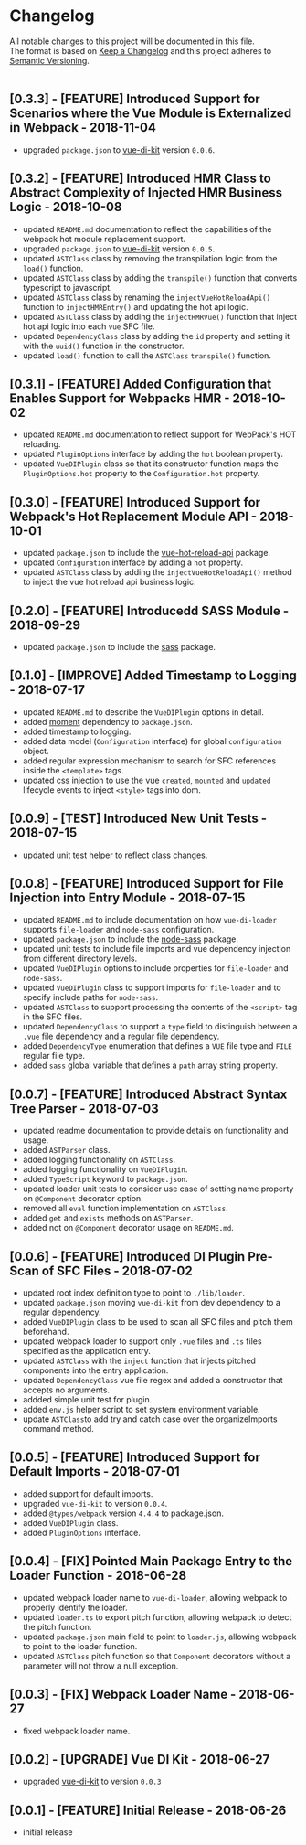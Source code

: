 # Changelog
All notable changes to this project will be documented in this file.<br/>
The format is based on [Keep a Changelog](http://keepachangelog.com/en/1.0.0/)
and this project adheres to [Semantic Versioning](http://semver.org/spec/v2.0.0.html).<br/><br/>

## [0.3.3] - [FEATURE] Introduced Support for Scenarios where the Vue Module is Externalized in Webpack - 2018-11-04
* upgraded `package.json` to [vue-di-kit](https://www.npmjs.com/package/vue-di-kit) version `0.0.6`.

## [0.3.2] - [FEATURE] Introduced HMR Class to Abstract Complexity of Injected HMR Business Logic - 2018-10-08
* updated `README.md` documentation to reflect the capabilities of the webpack hot module replacement support.
* upgraded `package.json` to [vue-di-kit](https://www.npmjs.com/package/vue-di-kit) version `0.0.5`.
* updated `ASTClass` class by removing the transpilation logic from the `load()` function.
* updated `ASTClass` class by adding the `transpile()` function that converts typescript to javascript.
* updated `ASTClass` class by renaming the `injectVueHotReloadApi()` function to `injectHMREntry()` and updating the hot api logic.
* updated `ASTClass` class by adding the `injectHMRVue()` function that inject hot api logic into each `vue` SFC file.
* updated `DependencyClass` class by adding the `id` property and setting it with the `uuid()` function in the constructor.
* updated `load()` function to call the `ASTClass` `transpile()` function.

## [0.3.1] - [FEATURE] Added Configuration that Enables Support for Webpacks HMR - 2018-10-02
* updated `README.md` documentation to reflect support for WebPack's HOT reloading.
* updated `PluginOptions` interface by adding the `hot` boolean property.
* updated `VueDIPlugin` class so that its constructor function maps the `PluginOptions.hot` property to the `Configuration.hot` property.


## [0.3.0] - [FEATURE] Introduced Support for Webpack's Hot Replacement Module API - 2018-10-01
* updated `package.json` to include the [vue-hot-reload-api](https://www.npmjs.com/package/vue-hot-reload-api) package.
* updated `Configuration` interface by adding a `hot` property.
* updated `ASTClass` class by adding the `injectVueHotReloadApi()` method to inject the vue hot reload api business logic.

## [0.2.0] - [FEATURE] Introducedd SASS Module - 2018-09-29
* updated `package.json` to include the [sass](https://www.npmjs.com/package/sass) package.

## [0.1.0] - [IMPROVE] Added Timestamp to Logging - 2018-07-17
* updated `README.md` to describe the `VueDIPlugin` options in detail.
* added [moment](https://www.npmjs.com/package/moment) dependency to `package.json`.
* added timestamp to logging.
* added data model (`Configuration` interface) for global `configuration` object.
* added regular expression mechanism to search for SFC references inside the `<template>` tags.
* updated css injection to use the vue `created`, `mounted` and `updated` lifecycle events to inject `<style>` tags into dom.

## [0.0.9] - [TEST] Introduced New Unit Tests - 2018-07-15
* updated unit test helper to reflect class changes.

## [0.0.8] - [FEATURE] Introduced Support for File Injection into Entry Module - 2018-07-15
* updated `README.md` to include documentation on how `vue-di-loader` supports `file-loader` and `node-sass` configuration.
* updated `package.json` to include the [node-sass](https://www.npmjs.com/package/node-sass) package.
* updated unit tests to include file imports and vue dependency injection from different directory levels.
* updated `VueDIPlugin` options to include properties for `file-loader` and `node-sass`.
* updated `VueDIPlugin` class to support imports for `file-loader` and to specify include paths for `node-sass`.
* updated `ASTClass` to support processing the contents of the `<script>` tag in the SFC files.
* updated `DependencyClass` to support a `type` field to distinguish between a `.vue` file dependency and a regular file dependency.
* added `DependencyType` enumeration that defines a `VUE` file type and `FILE` regular file type.
* added `sass` global variable that defines a `path` array string property.

## [0.0.7] - [FEATURE] Introduced Abstract Syntax Tree Parser - 2018-07-03
* updated readme documentation to provide details on functionality and usage.
* added `ASTParser` class.
* added logging functionality on `ASTClass`.
* added logging functionality on `VueDIPlugin`.
* added `TypeScript` keyword to `package.json`.
* updated loader unit tests to consider use case of setting name property on `@Component` decorator option.
* removed all `eval` function implementation on `ASTClass`.
* added `get` and `exists` methods on `ASTParser`.
* added not on `@Component` decorator usage on `README.md`.

## [0.0.6] - [FEATURE] Introduced DI Plugin Pre-Scan of SFC Files - 2018-07-02
* updated root index definition type to point to `./lib/loader`.
* updated `package.json` moving `vue-di-kit` from dev dependency to a regular dependency.
* added `VueDIPlugin` class to be used to scan all SFC files and pitch them beforehand.
* updated webpack loader to support only `.vue` files and `.ts` files specified as the application entry.
* updated `ASTClass` with the `inject` function that injects pitched components into the entry application.
* updated `DependencyClass` vue file regex and added a constructor that accepts no arguments. 
* addded simple unit test for plugin.
* added `env.js` helper script to set system environment variable.
* update `ASTClass`to add try and catch case over the organizeImports command method.

## [0.0.5] - [FEATURE] Introduced Support for Default Imports - 2018-07-01
* added support for default imports.
* upgraded `vue-di-kit` to version `0.0.4`.
* added `@types/webpack` version `4.4.4` to package.json.
* added `VueDIPlugin` class.
* added `PluginOptions` interface.

## [0.0.4] - [FIX] Pointed Main Package Entry to the Loader Function - 2018-06-28
* updated webpack loader name to `vue-di-loader`, allowing webpack to properly identify the loader.
* updated `loader.ts` to export pitch function, allowing webpack to detect the pitch function.
* updated `package.json` main field to point to `loader.js`, allowing webpack to point to the loader function.
* updated `ASTClass` pitch function so that `Component` decorators without a parameter will not throw a null exception.

## [0.0.3] - [FIX] Webpack Loader Name - 2018-06-27
* fixed webpack loader name.

## [0.0.2] - [UPGRADE] Vue DI Kit - 2018-06-27
* upgraded [vue-di-kit](https://www.npmjs.com/package/vue-di-kit) to version `0.0.3`

## [0.0.1] - [FEATURE] Initial Release - 2018-06-26
* initial release